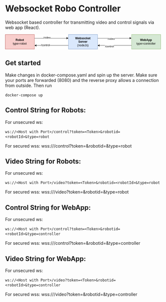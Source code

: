 # Websocket Robo Controller

Websocket based controller for transmitting video and control signals via web app (React).

![architecture](./imgs/connection.drawio.png)

## Get started

Make changes in docker-compose.yaml and spin up the server. Make sure your ports are forwarded (8080) and the reverse proxy allows a connection from outside. Then run

    docker-compose up 


## Control String for Robots:

For unsecured ws:

    ws://<Host with Port>/control?token=<Token>&robotid=<robotId>&type=robot

For secured wss:
    wss://<Host with Port>/control?token=<Token>&robotid=<robotId>&type=robot

## Video String for Robots:

For unsecured ws:

    ws://<Host with Port>/video?token=<Token>&robotid=<robotId>&type=robot

For secured wss:
    wss://<Host with Port>/video?token=<Token>&robotid=<robotId>&type=robot

## Control String for WebApp:

For unsecured ws:

    ws://<Host with Port>/control?token=<Token>&robotid=<robotId>&type=controller

For secured wss:
    wss://<Host with Port>/control?token=<Token>&robotid=<robotId>&type=controller

## Video String for WebApp:

For unsecured ws:

    ws://<Host with Port>/video?token=<Token>&robotid=<robotId>&type=controller

For secured wss:
    wss://<Host with Port>/video?token=<Token>&robotid=<robotId>&type=controller



